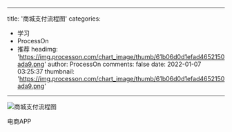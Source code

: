 
---
title: '商城支付流程图'
categories: 
 - 学习
 - ProcessOn
 - 推荐
headimg: 'https://img.processon.com/chart_image/thumb/61b06d0d1efad4652150ada9.png'
author: ProcessOn
comments: false
date: 2022-01-07 03:25:37
thumbnail: 'https://img.processon.com/chart_image/thumb/61b06d0d1efad4652150ada9.png'
---

<div>   
<img class="thumb" alt="商城支付流程图" src="https://img.processon.com/chart_image/thumb/61b06d0d1efad4652150ada9.png" referrerpolicy="no-referrer">
<p>电商APP</p>  
</div>
            